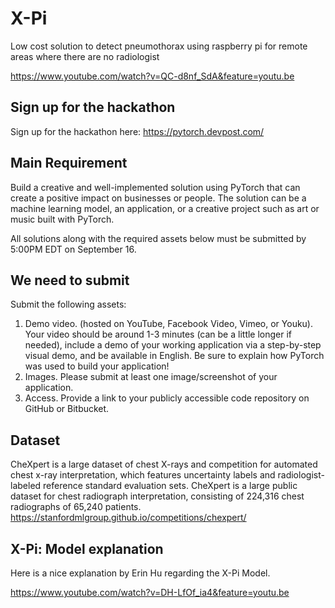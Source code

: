 # X-Pi
Low cost solution to detect pneumothorax using raspberry pi for remote areas where there are no radiologist

https://www.youtube.com/watch?v=QC-d8nf_SdA&feature=youtu.be


## Sign up for the hackathon
Sign up for the hackathon here: https://pytorch.devpost.com/


## Main Requirement
Build a creative and well-implemented solution using PyTorch that can create a positive impact on businesses or people. The solution can be a machine learning model, an application, or a creative project such as art or music built with PyTorch.

All solutions along with the required assets below must be submitted by 5:00PM EDT on September 16.

## We need to submit
Submit the following assets: 
1. Demo video. (hosted on YouTube, Facebook Video, Vimeo, or Youku). Your video should be around 1-3 minutes (can be a little longer if needed), include a demo of your working application via a step-by-step visual demo, and be available in English. Be sure to explain how PyTorch was used to build your application!
2. Images. Please submit at least one image/screenshot of your application.
3. Access. Provide a link to your publicly accessible code repository on GitHub or Bitbucket.

## Dataset
CheXpert is a large dataset of chest X-rays and competition for automated chest x-ray interpretation, which features uncertainty labels and radiologist-labeled reference standard evaluation sets. 
CheXpert is a large public dataset for chest radiograph interpretation, consisting of 224,316 chest radiographs of 65,240 patients.
https://stanfordmlgroup.github.io/competitions/chexpert/

## X-Pi: Model explanation
Here is a nice explanation by Erin Hu regarding the X-Pi Model.

https://www.youtube.com/watch?v=DH-LfOf_ia4&feature=youtu.be